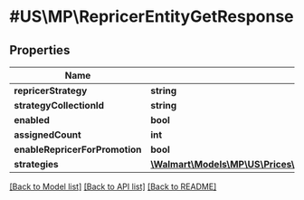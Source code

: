 # #US\MP\RepricerEntityGetResponse

## Properties

Name | Type | Description | Notes
------------ | ------------- | ------------- | -------------
**repricerStrategy** | **string** |  | [optional]
**strategyCollectionId** | **string** |  | [optional]
**enabled** | **bool** |  | [optional]
**assignedCount** | **int** |  | [optional]
**enableRepricerForPromotion** | **bool** |  | [optional]
**strategies** | [**\Walmart\Models\MP\US\Prices\UpdateStrategyRequestStrategiesInner[]**](UpdateStrategyRequestStrategiesInner.md) |  | [optional]


[[Back to Model list]](../) [[Back to API list]](../../Api/US/MP) [[Back to README]](../../README.md)
